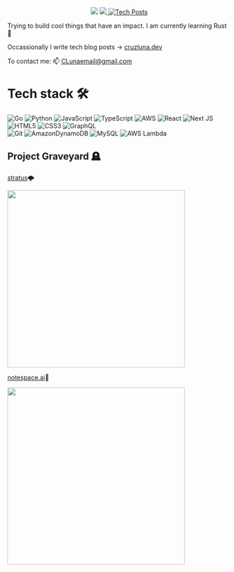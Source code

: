 
<!--
**cruzluna/cruzluna** is a ✨ _special_ ✨ repository because its `README.md` (this file) appears on your GitHub profile.

Here are some ideas to get you started:

- 🔭 I’m currently working on ...
- 🌱 I’m currently learning ...
- 👯 I’m looking to collaborate on ...
- 🤔 I’m looking for help with ...
- 💬 Ask me about ...
- 📫 How to reach me: ...
- 😄 Pronouns: ...
- ⚡ Fun fact: ...

## About me
-->
<div align="center">
  <img src="https://komarev.com/ghpvc/?username=cruzluna&color=blueviolet"/>
  <a href="https://linkedin.com/in/cruzluna" target="_blank">
     <img src="https://img.shields.io/badge/-LinkedIn-blue?style=flat-square&logo=Linkedin&logoColor=white&link=https://www.linkedin.com/in/cruzluna/" />
  </a>
  <a href="https://cruzluna.dev" target="_blank"><img src="https://img.shields.io/badge/Tech_Posts-green" alt="Tech Posts"></a>
</div>
<div>

  <p>
    Trying to build cool things that have an impact. I am currently learning Rust  🦀 
  </p>
  

  <span>
    Occassionally I write tech blog posts -> 
    <a href="https://cruzluna.dev" target="_blank">
       cruzluna.dev
    </a>
  </span>
</div>


<!--
To generate botched notion templates: [template gen](https://beta.notespace.ai/)
-->

To contact me: 📫 CLunaemail@gmail.com



# Tech stack 🛠️

![Go](https://img.shields.io/badge/go-%2300ADD8.svg?style=for-the-badge&logo=go&logoColor=white)
![Python](https://img.shields.io/badge/python-3670A0?style=for-the-badge&logo=python&logoColor=ffdd54)
![JavaScript](https://img.shields.io/badge/javascript-%23323330.svg?style=for-the-badge&logo=javascript&logoColor=%23F7DF1E)
![TypeScript](https://img.shields.io/badge/TypeScript-007ACC?style=for-the-badge&logo=typescript&logoColor=white)
![AWS](https://img.shields.io/badge/AWS-%23FF9900.svg?style=for-the-badge&logo=amazon-aws&logoColor=white)
![React](https://img.shields.io/badge/react-%2320232a.svg?style=for-the-badge&logo=react&logoColor=%2361DAFB)
![Next JS](https://img.shields.io/badge/Next-black?style=for-the-badge&logo=next.js&logoColor=white)
![HTML5](https://img.shields.io/badge/html5-%23E34F26.svg?style=for-the-badge&logo=html5&logoColor=white)
![CSS3](https://img.shields.io/badge/css3-%231572B6.svg?style=for-the-badge&logo=css3&logoColor=white)
![GraphQL](https://img.shields.io/badge/-GraphQL-E10098?style=for-the-badge&logo=graphql&logoColor=white)  
![Git](https://img.shields.io/badge/git-%23F05033.svg?style=for-the-badge&logo=git&logoColor=white)
![AmazonDynamoDB](https://img.shields.io/badge/DynamoDB-4053D6?style=for-the-badge&logo=Amazon%20DynamoDB&logoColor=white)
![MySQL](https://img.shields.io/badge/MySQL-00000F?style=for-the-badge&logo=mysql&logoColor=white)
![AWS Lambda](https://img.shields.io/static/v1?style=for-the-badge&message=AWS+Lambda&color=222222&logo=AWS+Lambda&logoColor=FF9900&label=)


## Project Graveyard 🪦
[stratus](https://gr8-limiter.vercel.app/)🌩️

<img src="https://github.com/cruzluna/cruzluna/assets/73450306/d0b784c1-5bc0-472a-930a-5aaccd1989da" width="400"/>


[notespace.ai](https://www.notespace.ai/)🔗

<img src="https://github.com/cruzluna/cruzluna/assets/73450306/91c922fe-c63c-4fbf-8db6-c4e60ccefdde" width="400"/> 

<!--
- 📫 How to reach me: LunaC8@unlv.nevada.edu

[![Gmail Badge](https://img.shields.io/badge/-Gmail-d14836?style=flat-square&logo=Gmail&logoColor=white&link=mailto:LunaC8@unlv.nevada.edu)](mailto:LunaC8@unlv.nevada.edu)

## Currently Learning :brain:
-  working on projects atm

-->
